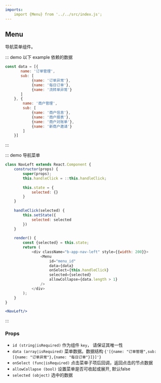 ```yaml
---
imports:
    import {Menu} from '../../src/index.js';
---
```

## Menu

导航菜单组件。


::: demo 以下 example 依赖的数据
```js
const data = [{
       name: '订单管理',
       sub: [
            {name: '订单异常'},
            {name: '每日订单'},
            {name: '流转单异常'}
       ]
    }, {
        name: '商户管理',
        sub: [
            {name: '商户信息'},
            {name: '商户报表'},
            {name: '商户对账单'},
            {name: '新商户邀请'}
        ]
    }]
```
:::

::: demo 导航菜单
```js
class NavLeft extends React.Component {
    constructor(props) {
        super(props);
        this.handleClick = ::this.handleClick;
        
        this.state = {
            selected: {}
        }
    }
    
    handleClick(selected) {
        this.setState({
            selected: selected
        })
    }
    
    render() {
        const {selected} = this.state;
        return (
            <div className="b-app-nav-left" style={{width: 200}}>
                <Menu
                    id="menu_id"
                    data={data}
                    onSelect={this.handleClick}
                    selected={selected}
                    allowCollapse={data.length > 1}
                />
            </div>
        );
    }
}

```


```jsx
<NavLeft/>
```
:::

### Props
- `id (string|isRequired)` 作为组件 `key`， 请保证其唯一性
- `data (array|isRequired)` 菜单数据。数据结构 `{'[{name: "订单管理",sub: [{name: "订单异常"},{name: "每日订单"}]}]'}`
- `onSelect (func|isRequired)` 点击菜单子项后回调，返回点击的节点数据
- `allowCollapse (bool)` 设置菜单是否可收起或展开, 默认false
- `selected (object)` 选中的数据